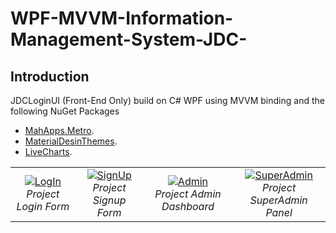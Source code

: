 # WPF-MVVM-Information-Management-System-JDC-

## Introduction

JDCLoginUI (Front-End Only) build on C# WPF using MVVM binding and the following NuGet Packages
  * [MahApps.Metro](https://github.com/MahApps/MahApps.Metro).
  * [MaterialDesinThemes](https://github.com/MaterialDesignInXAML/MaterialDesignInXamlToolkit).
  * [LiveCharts](https://github.com/Live-Charts/Live-Charts).
 
<table>
  <tr>
    <td align="center">
       <a href="https://www.flickr.com/photos/193485149@N02/51318967251/in/dateposted-public/" target="_blank" title="LogIn">
      <img src="https://live.staticflickr.com/65535/51318967251_7250e86edb_k.jpg" alt="LogIn">
      </a>
      <br />
      <em>Project Login Form</em>
    </td>
     <td align="center">
       <a href="https://www.flickr.com/photos/193485149@N02/51319973030/in/dateposted-public/" target="_blank" title="SignUp">
      <img src="https://live.staticflickr.com/65535/51319973030_ce57d62583_k.jpg" alt="SignUp">
      </a>
      <br />
      <em>Project Signup Form</em>
    </td>
       <td align="center">
       <a href="https://www.flickr.com/photos/193485149@N02/51319690059/in/dateposted-public/" target="_blank" title="Admin">
      <img src="https://live.staticflickr.com/65535/51319690059_7eef4f337b_k.jpg" alt="Admin">
      </a>
      <br />
      <em>Project Admin Dashboard</em>
    </td>
       <td align="center">
       <a href="https://www.flickr.com/photos/193485149@N02/51319689939/in/dateposted-public/" target="_blank" title="SuperAdmin">
      <img src="https://live.staticflickr.com/65535/51319689939_82abb1ce33_k.jpg" alt="SuperAdmin">
      </a>
      <br />
      <em>Project SuperAdmin Panel</em>
    </td>
  </tr>
</table>

